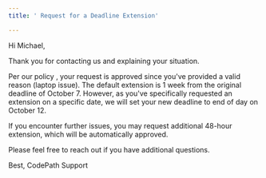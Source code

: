 ```yaml
---
title: ' Request for a Deadline Extension'

---
```


Hi Michael,

Thank you for contacting us and explaining your situation.

Per our policy , your request is approved since you've provided a valid reason (laptop issue). The default extension is 1 week from the original deadline of October 7. However, as you've specifically requested an extension on a specific date, we will set your new deadline to end of day on October 12.

If you encounter further issues, you may request additional 48-hour extension, which will be automatically approved.

Please feel free to reach out if you have additional questions.

Best,
CodePath Support